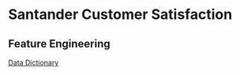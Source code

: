 # Santander Customer Satisfaction

## Feature Engineering

[Data Dictionary](https://docs.google.com/spreadsheets/d/1F84P6zz5OZHTqpACL2Hb17lDtWm1a6cJxzVBa8sfJmg/)